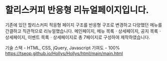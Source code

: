 # 할리스커피 반응형 리뉴얼페이지입니다.

기존에 있던 할리스커피 적응형 페이지 구조를 반응형 구조로 변경하고 다양했던 메뉴를 간결하고 직관적으로 리뉴얼했습니다.
메인페이지, 메뉴 목록ㆍ상세페이지, 공지 목록ㆍ상세페이지, 이벤트 목록ㆍ상세페이지로 총 7페이지로 구성하여 제작하였습니다.

기술 스택 - HTML, CSS, jQuery, Javascript
기여도 - 100%
https://tseop.github.io/Hollys/Hollys/html/main/main.html



